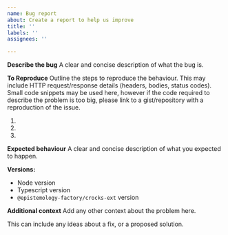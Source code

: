 ```yaml
---
name: Bug report
about: Create a report to help us improve
title: ''
labels: ''
assignees: ''

---
```


**Describe the bug**
A clear and concise description of what the bug is.

**To Reproduce**
Outline the steps to reproduce the behaviour. This may include HTTP request/response details 
(headers, bodies, status codes). Small code snippets may be used here, however if the code 
required to describe the problem is too big, please link to a gist/repository with a 
reproduction of the issue.

1. 
2. 
3. 

**Expected behaviour**
A clear and concise description of what you expected to happen.

**Versions:**
 - Node version
 - Typescript version
 - `@epistemology-factory/crocks-ext` version

**Additional context**
Add any other context about the problem here.

This can include any ideas about a fix, or a proposed solution.
